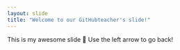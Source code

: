 ```yaml
---
layout: slide
title: "Welcome to our GitHubteacher's slide!"
---
```

This is my awesome slide :tada:
Use the left arrow to go back!
